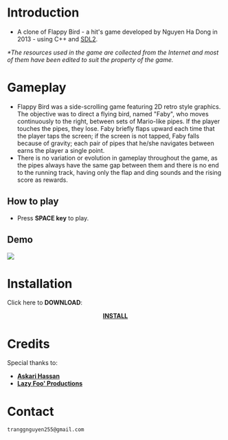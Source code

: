 # Introduction
* A clone of Flappy Bird -  a hit's game developed by Nguyen Ha Dong in 2013 - using C++ and [SDL2](https://www.libsdl.org/download-2.0.php).

_*The resources used in the game are collected from the Internet and most of them have been edited to suit the property of the game._

# Gameplay
* Flappy Bird was a side-scrolling game featuring 2D retro style graphics. The objective was to direct a flying bird, named "Faby", who moves continuously to the right, between sets of Mario-like pipes. If the player touches the pipes, they lose. Faby briefly flaps upward each time that the player taps the screen; if the screen is not tapped, Faby falls because of gravity; each pair of pipes that he/she navigates between earns the player a single point.
* There is no variation or evolution in gameplay throughout the game, as the pipes always have the same gap between them and there is no end to the running track, having only the flap and ding sounds and the rising score as rewards.

 ## How to play
 * Press <b>SPACE key</b> to play.
 
 ## Demo
 
 
 ![](https://media.giphy.com/media/v1.Y2lkPTc5MGI3NjExYzc2NWI2NzM3MDc5MmIzZDhmZjA2ZTM2MGUzMDE5YmYxMGE1ZWY3ZSZlcD12MV9pbnRlcm5hbF9naWZzX2dpZklkJmN0PWc/yax4pPzeEZ676MUdpU/giphy.gif)
#  Installation
Click here to <b>DOWNLOAD</b>:
<p align="center">
   <a href="https://github.com/changchan255/Game/releases/tag/Latest">
     <b>INSTALL</b>
  </a>
    </p>
        

 

 #  Credits
Special thanks to:
- [**Askari Hassan**](https://www.youtube.com/channel/UC2Ab_b49frkmgFJajOvtkpw/featured)
- [**Lazy Foo' Productions**](https://lazyfoo.net/tutorials/SDL)

# Contact

```
tranggnguyen255@gmail.com
```
